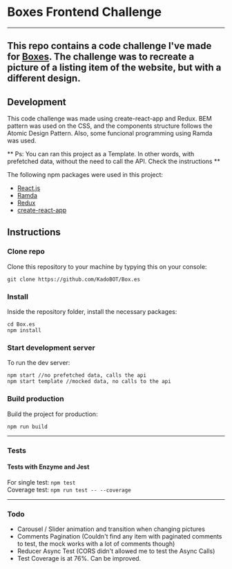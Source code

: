 # Boxes Frontend Challenge
---
This repo contains a code challenge I've made for [Boxes](https://box.es). The challenge was to recreate a picture of a listing item of the website, but with a different design. 
---
## Development
This code challenge was made using create-react-app and Redux. BEM pattern was used on the CSS, and the components structure follows the Atomic Design Pattern. Also, some funcional programming using Ramda was used.

** Ps: You can ran this project as a Template. In other words, with prefetched data, without the need to call the API. Check the instructions **

The following npm packages were used in this project:
- [React.js](https://facebook.github.io/react/)
- [Ramda](http://ramdajs.com/)
- [Redux](http://redux.js.org/)
- [create-react-app](https://github.com/facebookincubator/create-react-app)

## Instructions
### Clone repo
Clone this repository to your machine by typying this on your console:
```
git clone https://github.com/KadoBOT/Box.es
```
### Install
Inside the repository folder, install the necessary packages:
```
cd Box.es
npm install
```
### Start development server
To run the dev server:
```
npm start //no prefetched data, calls the api
npm start template //mocked data, no calls to the api
```
### Build production
Build the project for production:
```
npm run build
```
---
### Tests
#### Tests with Enzyme and Jest  
For single test: `npm test`  
Coverage test: `npm run test -- --coverage`  

---
### Todo
- Carousel / Slider animation and transition when changing pictures
- Comments Pagination (Couldn't find any item with paginated comments to test, the mock works with a lot of comments though)
- Reducer Async Test (CORS didn't allowed me to test the Async Calls)
- Test Coverage is at 76%. Can be improved.
